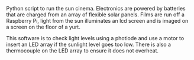 Python script to run the sun cinema. Electronics are powered by batteries that are charged from an array of flexible solar panels. Films are run off a Raspberry Pi, light from the sun illuminates an lcd screen and is imaged on a screen on the floor of a yurt.

This software is to check light levels using a photiode and use a motor to insert an LED array if the sunlight level goes too low. There is also a thermocouple on the LED array to ensure it does not overheat.
